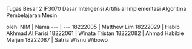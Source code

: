 Tugas Besar 2 IF3070 Dasar Inteligensi Artifisial
Implementasi Algoritma Pembelajaran Mesin

oleh:
NIM | Nama
--- | ---
18222005 | Matthew Lim
18222029 | Habib Akhmad Al Farisi
18222061 | Winata Tristan
18222082 | Ahmad Habibie Marjan
18222087 | Satria Wisnu Wibowo
